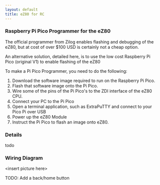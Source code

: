 ```yaml
---
layout: default
title: eZ80 for RC
---
```


### Raspberry Pi Pico Programmer for the eZ80

The official programmer from Zilog enables flashing and debugging of the eZ80, but at cost of over $100 USD is certainly not a cheap option.

An alternative solution, detailed here, is to use the low cost Raspberry Pi Pico (original V1) to enable flashing of the eZ80

To make a Pi Pico Programmer, you need to do the following:

1. Download the software image required to run on the Raspberry Pi Pico.
2. Flash that software image onto the Pi Pico.
3. Wire some of the pins of the Pi Pico's to the ZDI interface of the eZ80 CPU.
5. Connect your PC to the Pi Pico
6. Open a terminal application, such as ExtraPuTTY and connect to your Pico Pi over USB
7. Power up the eZ80 Module
8. Instruct the Pi Pico to flash an image onto eZ80.

### Details

todo

### Wiring Diagram

\<insert picture here\>


TODO: Add a back/home button
